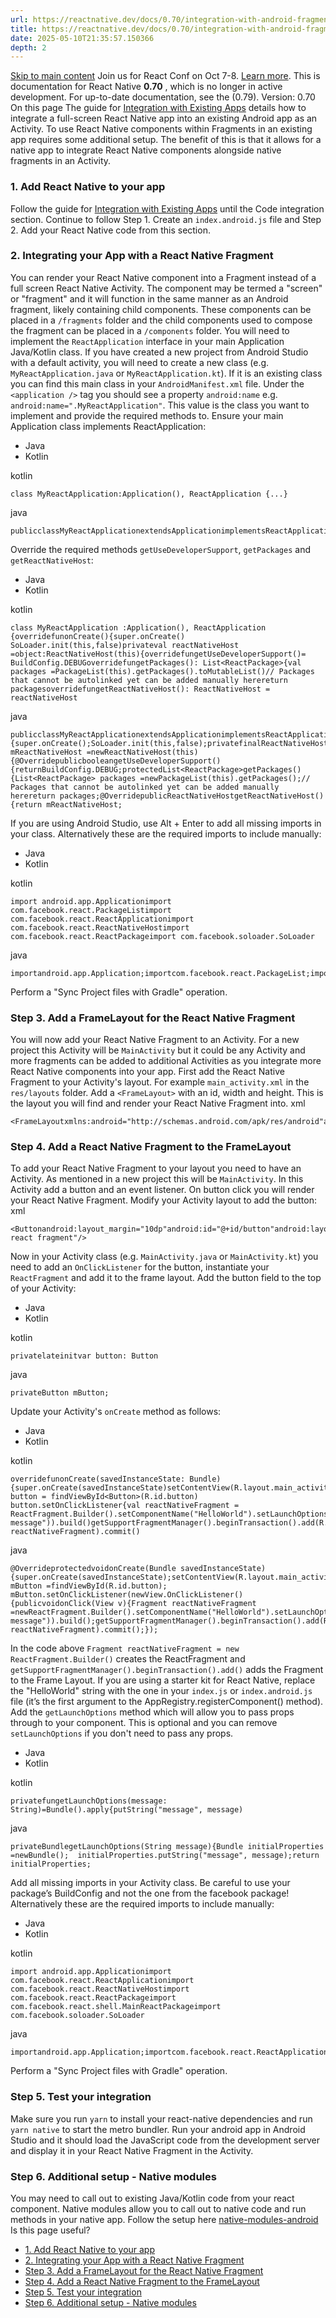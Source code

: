 ```yaml
---
url: https://reactnative.dev/docs/0.70/integration-with-android-fragment
title: https://reactnative.dev/docs/0.70/integration-with-android-fragment
date: 2025-05-10T21:35:57.150366
depth: 2
---
```


[Skip to main content](https://reactnative.dev/docs/0.70/integration-with-android-fragment#__docusaurus_skipToContent_fallback)
Join us for React Conf on Oct 7-8. [Learn more](https://conf.react.dev).
This is documentation for React Native **0.70** , which is no longer in active development.
For up-to-date documentation, see the (0.79).
Version: 0.70
On this page
The guide for [Integration with Existing Apps](https://reactnative.dev/docs/integration-with-existing-apps) details how to integrate a full-screen React Native app into an existing Android app as an Activity. To use React Native components within Fragments in an existing app requires some additional setup. The benefit of this is that it allows for a native app to integrate React Native components alongside native fragments in an Activity.
### 1. Add React Native to your app[​](https://reactnative.dev/docs/0.70/integration-with-android-fragment#1-add-react-native-to-your-app "Direct link to 1. Add React Native to your app")
Follow the guide for [Integration with Existing Apps](https://reactnative.dev/docs/integration-with-existing-apps) until the Code integration section. Continue to follow Step 1. Create an `index.android.js` file and Step 2. Add your React Native code from this section.
### 2. Integrating your App with a React Native Fragment[​](https://reactnative.dev/docs/0.70/integration-with-android-fragment#2-integrating-your-app-with-a-react-native-fragment "Direct link to 2. Integrating your App with a React Native Fragment")
You can render your React Native component into a Fragment instead of a full screen React Native Activity. The component may be termed a "screen" or "fragment" and it will function in the same manner as an Android fragment, likely containing child components. These components can be placed in a `/fragments` folder and the child components used to compose the fragment can be placed in a `/components` folder.
You will need to implement the `ReactApplication` interface in your main Application Java/Kotlin class. If you have created a new project from Android Studio with a default activity, you will need to create a new class (e.g. `MyReactApplication.java` or `MyReactApplication.kt`). If it is an existing class you can find this main class in your `AndroidManifest.xml` file. Under the `<application />` tag you should see a property `android:name` e.g. `android:name=".MyReactApplication"`. This value is the class you want to implement and provide the required methods to.
Ensure your main Application class implements ReactApplication:
  * Java
  * Kotlin


kotlin
```
class MyReactApplication:Application(), ReactApplication {...}
```

java
```
publicclassMyReactApplicationextendsApplicationimplementsReactApplication{...}
```

Override the required methods `getUseDeveloperSupport`, `getPackages` and `getReactNativeHost`:
  * Java
  * Kotlin


kotlin
```
class MyReactApplication :Application(), ReactApplication {overridefunonCreate(){super.onCreate()    SoLoader.init(this,false)privateval reactNativeHost =object:ReactNativeHost(this){overridefungetUseDeveloperSupport()= BuildConfig.DEBUGoverridefungetPackages(): List<ReactPackage>{val packages =PackageList(this).getPackages().toMutableList()// Packages that cannot be autolinked yet can be added manually herereturn packagesoverridefungetReactNativeHost(): ReactNativeHost = reactNativeHost
```

java
```
publicclassMyReactApplicationextendsApplicationimplementsReactApplication{@OverridepublicvoidonCreate(){super.onCreate();SoLoader.init(this,false);privatefinalReactNativeHost mReactNativeHost =newReactNativeHost(this){@OverridepublicbooleangetUseDeveloperSupport(){returnBuildConfig.DEBUG;protectedList<ReactPackage>getPackages(){List<ReactPackage> packages =newPackageList(this).getPackages();// Packages that cannot be autolinked yet can be added manually herereturn packages;@OverridepublicReactNativeHostgetReactNativeHost(){return mReactNativeHost;
```

If you are using Android Studio, use Alt + Enter to add all missing imports in your class. Alternatively these are the required imports to include manually:
  * Java
  * Kotlin


kotlin
```
import android.app.Applicationimport com.facebook.react.PackageListimport com.facebook.react.ReactApplicationimport com.facebook.react.ReactNativeHostimport com.facebook.react.ReactPackageimport com.facebook.soloader.SoLoader
```

java
```
importandroid.app.Application;importcom.facebook.react.PackageList;importcom.facebook.react.ReactApplication;importcom.facebook.react.ReactNativeHost;importcom.facebook.react.ReactPackage;importcom.facebook.soloader.SoLoader;importjava.util.List;
```

Perform a "Sync Project files with Gradle" operation.
### Step 3. Add a FrameLayout for the React Native Fragment[​](https://reactnative.dev/docs/0.70/integration-with-android-fragment#step-3-add-a-framelayout-for-the-react-native-fragment "Direct link to Step 3. Add a FrameLayout for the React Native Fragment")
You will now add your React Native Fragment to an Activity. For a new project this Activity will be `MainActivity` but it could be any Activity and more fragments can be added to additional Activities as you integrate more React Native components into your app.
First add the React Native Fragment to your Activity's layout. For example `main_activity.xml` in the `res/layouts` folder.
Add a `<FrameLayout>` with an id, width and height. This is the layout you will find and render your React Native Fragment into.
xml
```
<FrameLayoutxmlns:android="http://schemas.android.com/apk/res/android"android:id="@+id/reactNativeFragment"android:layout_width="match_parent"android:layout_height="match_parent"/>
```

### Step 4. Add a React Native Fragment to the FrameLayout[​](https://reactnative.dev/docs/0.70/integration-with-android-fragment#step-4-add-a-react-native-fragment-to-the-framelayout "Direct link to Step 4. Add a React Native Fragment to the FrameLayout")
To add your React Native Fragment to your layout you need to have an Activity. As mentioned in a new project this will be `MainActivity`. In this Activity add a button and an event listener. On button click you will render your React Native Fragment.
Modify your Activity layout to add the button:
xml
```
<Buttonandroid:layout_margin="10dp"android:id="@+id/button"android:layout_width="match_parent"android:layout_height="wrap_content"android:text="Show react fragment"/>
```

Now in your Activity class (e.g. `MainActivity.java` or `MainActivity.kt`) you need to add an `OnClickListener` for the button, instantiate your `ReactFragment` and add it to the frame layout.
Add the button field to the top of your Activity:
  * Java
  * Kotlin


kotlin
```
privatelateinitvar button: Button
```

java
```
privateButton mButton;
```

Update your Activity's `onCreate` method as follows:
  * Java
  * Kotlin


kotlin
```
overridefunonCreate(savedInstanceState: Bundle){super.onCreate(savedInstanceState)setContentView(R.layout.main_activity)  button = findViewById<Button>(R.id.button)  button.setOnClickListener{val reactNativeFragment = ReactFragment.Builder().setComponentName("HelloWorld").setLaunchOptions(getLaunchOptions("test message")).build()getSupportFragmentManager().beginTransaction().add(R.id.reactNativeFragment, reactNativeFragment).commit()
```

java
```
@OverrideprotectedvoidonCreate(Bundle savedInstanceState){super.onCreate(savedInstanceState);setContentView(R.layout.main_activity);  mButton =findViewById(R.id.button);  mButton.setOnClickListener(newView.OnClickListener(){publicvoidonClick(View v){Fragment reactNativeFragment =newReactFragment.Builder().setComponentName("HelloWorld").setLaunchOptions(getLaunchOptions("test message")).build();getSupportFragmentManager().beginTransaction().add(R.id.reactNativeFragment, reactNativeFragment).commit();});
```

In the code above `Fragment reactNativeFragment = new ReactFragment.Builder()` creates the ReactFragment and `getSupportFragmentManager().beginTransaction().add()` adds the Fragment to the Frame Layout.
If you are using a starter kit for React Native, replace the "HelloWorld" string with the one in your `index.js` or `index.android.js` file (it’s the first argument to the AppRegistry.registerComponent() method).
Add the `getLaunchOptions` method which will allow you to pass props through to your component. This is optional and you can remove `setLaunchOptions` if you don't need to pass any props.
  * Java
  * Kotlin


kotlin
```
privatefungetLaunchOptions(message: String)=Bundle().apply{putString("message", message)
```

java
```
privateBundlegetLaunchOptions(String message){Bundle initialProperties =newBundle();  initialProperties.putString("message", message);return initialProperties;
```

Add all missing imports in your Activity class. Be careful to use your package’s BuildConfig and not the one from the facebook package! Alternatively these are the required imports to include manually:
  * Java
  * Kotlin


kotlin
```
import android.app.Applicationimport com.facebook.react.ReactApplicationimport com.facebook.react.ReactNativeHostimport com.facebook.react.ReactPackageimport com.facebook.react.shell.MainReactPackageimport com.facebook.soloader.SoLoader
```

java
```
importandroid.app.Application;importcom.facebook.react.ReactApplication;importcom.facebook.react.ReactNativeHost;importcom.facebook.react.ReactPackage;importcom.facebook.react.shell.MainReactPackage;importcom.facebook.soloader.SoLoader;
```

Perform a "Sync Project files with Gradle" operation.
### Step 5. Test your integration[​](https://reactnative.dev/docs/0.70/integration-with-android-fragment#step-5-test-your-integration "Direct link to Step 5. Test your integration")
Make sure you run `yarn` to install your react-native dependencies and run `yarn native` to start the metro bundler. Run your android app in Android Studio and it should load the JavaScript code from the development server and display it in your React Native Fragment in the Activity.
### Step 6. Additional setup - Native modules[​](https://reactnative.dev/docs/0.70/integration-with-android-fragment#step-6-additional-setup---native-modules "Direct link to Step 6. Additional setup - Native modules")
You may need to call out to existing Java/Kotlin code from your react component. Native modules allow you to call out to native code and run methods in your native app. Follow the setup here [native-modules-android](https://reactnative.dev/docs/0.70/native-modules-android)
Is this page useful?
  * [1. Add React Native to your app](https://reactnative.dev/docs/0.70/integration-with-android-fragment#1-add-react-native-to-your-app)
  * [2. Integrating your App with a React Native Fragment](https://reactnative.dev/docs/0.70/integration-with-android-fragment#2-integrating-your-app-with-a-react-native-fragment)
  * [Step 3. Add a FrameLayout for the React Native Fragment](https://reactnative.dev/docs/0.70/integration-with-android-fragment#step-3-add-a-framelayout-for-the-react-native-fragment)
  * [Step 4. Add a React Native Fragment to the FrameLayout](https://reactnative.dev/docs/0.70/integration-with-android-fragment#step-4-add-a-react-native-fragment-to-the-framelayout)
  * [Step 5. Test your integration](https://reactnative.dev/docs/0.70/integration-with-android-fragment#step-5-test-your-integration)
  * [Step 6. Additional setup - Native modules](https://reactnative.dev/docs/0.70/integration-with-android-fragment#step-6-additional-setup---native-modules)



